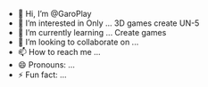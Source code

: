 - 👋 Hi, I’m @GaroPlay
- 👀 I’m interested in Only ... 3D games create UN-5
- 🌱 I’m currently learning ... Create games
- 💞️ I’m looking to collaborate on ...
- 📫 How to reach me ...
- 😄 Pronouns: ...
- ⚡ Fun fact: ...

<!---
GaroPlay/GaroPlay is a ✨ special ✨ repository because its `README.md` (this file) appears on your GitHub profile.
You can click the Preview link to take a look at your changes.
--->
